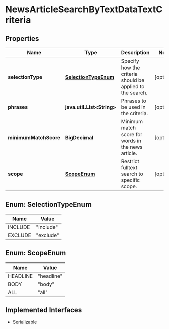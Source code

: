 

# NewsArticleSearchByTextDataTextCriteria



## Properties

Name | Type | Description | Notes
------------ | ------------- | ------------- | -------------
**selectionType** | [**SelectionTypeEnum**](#SelectionTypeEnum) | Specify how the criteria should be applied to the search. |  [optional]
**phrases** | **java.util.List&lt;String&gt;** | Phrases to be used in the criteria. |  [optional]
**minimumMatchScore** | **BigDecimal** | Minimum match score for words in the news article. |  [optional]
**scope** | [**ScopeEnum**](#ScopeEnum) | Restrict fulltext search to specific scope. |  [optional]



## Enum: SelectionTypeEnum

Name | Value
---- | -----
INCLUDE | &quot;include&quot;
EXCLUDE | &quot;exclude&quot;



## Enum: ScopeEnum

Name | Value
---- | -----
HEADLINE | &quot;headline&quot;
BODY | &quot;body&quot;
ALL | &quot;all&quot;


## Implemented Interfaces

* Serializable


